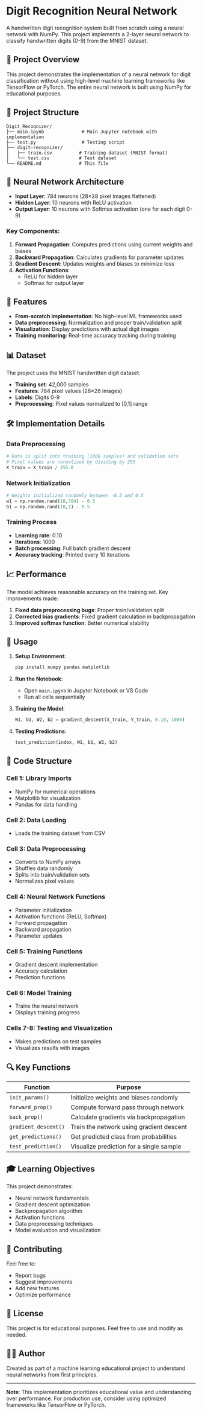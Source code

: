 # Digit Recognition Neural Network

A handwritten digit recognition system built from scratch using a neural network with NumPy. This project implements a 2-layer neural network to classify handwritten digits (0-9) from the MNIST dataset.

## 🎯 Project Overview

This project demonstrates the implementation of a neural network for digit classification without using high-level machine learning frameworks like TensorFlow or PyTorch. The entire neural network is built using NumPy for educational purposes.

## 📁 Project Structure

```
Digit_Recoqnizer/
├── main.ipynb              # Main Jupyter notebook with implementation
├── test.py                 # Testing script
├── digit-recognizer/
│   ├── train.csv          # Training dataset (MNIST format)
│   └── test.csv           # Test dataset
└── README.md              # This file
```

## 🧠 Neural Network Architecture

- **Input Layer**: 784 neurons (28×28 pixel images flattened)
- **Hidden Layer**: 10 neurons with ReLU activation
- **Output Layer**: 10 neurons with Softmax activation (one for each digit 0-9)

### Key Components:

1. **Forward Propagation**: Computes predictions using current weights and biases
2. **Backward Propagation**: Calculates gradients for parameter updates
3. **Gradient Descent**: Updates weights and biases to minimize loss
4. **Activation Functions**:
   - ReLU for hidden layer
   - Softmax for output layer

## 🚀 Features

- **From-scratch implementation**: No high-level ML frameworks used
- **Data preprocessing**: Normalization and proper train/validation split
- **Visualization**: Display predictions with actual digit images
- **Training monitoring**: Real-time accuracy tracking during training

## 📊 Dataset

The project uses the MNIST handwritten digit dataset:
- **Training set**: 42,000 samples
- **Features**: 784 pixel values (28×28 images)
- **Labels**: Digits 0-9
- **Preprocessing**: Pixel values normalized to [0,1] range

## 🛠️ Implementation Details

### Data Preprocessing
```python
# Data is split into training (1000 samples) and validation sets
# Pixel values are normalized by dividing by 255
X_train = X_train / 255.0
```

### Network Initialization
```python
# Weights initialized randomly between -0.5 and 0.5
w1 = np.random.rand(10,784) - 0.5
b1 = np.random.rand(10,1) - 0.5
```

### Training Process
- **Learning rate**: 0.10
- **Iterations**: 1000
- **Batch processing**: Full batch gradient descent
- **Accuracy tracking**: Printed every 10 iterations

## 📈 Performance

The model achieves reasonable accuracy on the training set. Key improvements made:

1. **Fixed data preprocessing bugs**: Proper train/validation split
2. **Corrected bias gradients**: Fixed gradient calculation in backpropagation
3. **Improved softmax function**: Better numerical stability

## 🔧 Usage

1. **Setup Environment**:
   ```bash
   pip install numpy pandas matplotlib
   ```

2. **Run the Notebook**:
   - Open `main.ipynb` in Jupyter Notebook or VS Code
   - Run all cells sequentially

3. **Training the Model**:
   ```python
   W1, b1, W2, b2 = gradient_descent(X_train, Y_train, 0.10, 1000)
   ```

4. **Testing Predictions**:
   ```python
   test_prediction(index, W1, b1, W2, b2)
   ```

## 📝 Code Structure

### Cell 1: Library Imports
- NumPy for numerical operations
- Matplotlib for visualization
- Pandas for data handling

### Cell 2: Data Loading
- Loads the training dataset from CSV

### Cell 3: Data Preprocessing
- Converts to NumPy arrays
- Shuffles data randomly
- Splits into train/validation sets
- Normalizes pixel values

### Cell 4: Neural Network Functions
- Parameter initialization
- Activation functions (ReLU, Softmax)
- Forward propagation
- Backward propagation
- Parameter updates

### Cell 5: Training Functions
- Gradient descent implementation
- Accuracy calculation
- Prediction functions

### Cell 6: Model Training
- Trains the neural network
- Displays training progress

### Cells 7-8: Testing and Visualization
- Makes predictions on test samples
- Visualizes results with images

## 🔍 Key Functions

| Function | Purpose |
|----------|---------|
| `init_params()` | Initialize weights and biases randomly |
| `forward_prop()` | Compute forward pass through network |
| `back_prop()` | Calculate gradients via backpropagation |
| `gradient_descent()` | Train the network using gradient descent |
| `get_predictions()` | Get predicted class from probabilities |
| `test_prediction()` | Visualize prediction for a single sample |

## 🎓 Learning Objectives

This project demonstrates:
- Neural network fundamentals
- Gradient descent optimization
- Backpropagation algorithm
- Activation functions
- Data preprocessing techniques
- Model evaluation and visualization

## 🤝 Contributing

Feel free to:
- Report bugs
- Suggest improvements
- Add new features
- Optimize performance

## 📄 License

This project is for educational purposes. Feel free to use and modify as needed.

## 🙋‍♂️ Author

Created as part of a machine learning educational project to understand neural networks from first principles.

---

**Note**: This implementation prioritizes educational value and understanding over performance. For production use, consider using optimized frameworks like TensorFlow or PyTorch.
